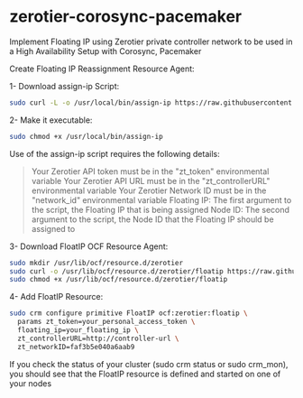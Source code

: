 # zerotier-corosync-pacemaker
Implement Floating IP using Zerotier private controller network to be used in a High Availability Setup with Corosync, Pacemaker


Create Floating IP Reassignment Resource Agent:

1- Download assign-ip Script:
```sh
sudo curl -L -o /usr/local/bin/assign-ip https://raw.githubusercontent.com/heshamyosry/zerotier-corosync-pacemaker/main/assign-ip.py
```
2- Make it executable:
```sh
sudo chmod +x /usr/local/bin/assign-ip
```
Use of the assign-ip script requires the following details:

> Your Zerotier API token must be in the "zt_token" environmental variable
Your Zerotier API URL must be in the "zt_controllerURL" environmental variable
Your Zerotier Network ID must be in the "network_id" environmental variable
Floating IP: The first argument to the script, the Floating IP that is being assigned
Node ID: The second argument to the script, the Node ID that the Floating IP should be assigned to

3- Download FloatIP OCF Resource Agent:
```sh
sudo mkdir /usr/lib/ocf/resource.d/zerotier
sudo curl -o /usr/lib/ocf/resource.d/zerotier/floatip https://raw.githubusercontent.com/heshamyosry/zerotier-corosync-pacemaker/main/floatip
sudo chmod +x /usr/lib/ocf/resource.d/zerotier/floatip
```
4- Add FloatIP Resource:
```sh
sudo crm configure primitive FloatIP ocf:zerotier:floatip \
  params zt_token=your_personal_access_token \
  floating_ip=your_floating_ip \
  zt_controllerURL=http://controller-url \
  zt_networkID=faf3b5e040a6aab9	
```

If you check the status of your cluster (sudo crm status or sudo crm_mon), you should see that the FloatIP resource is defined and started on one of your nodes
